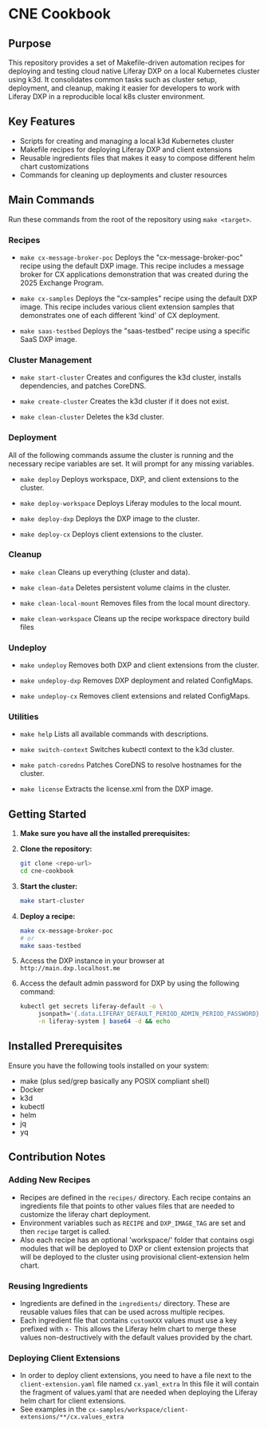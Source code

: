 # CNE Cookbook

## Purpose

This repository provides a set of Makefile-driven automation recipes for
deploying and testing cloud native Liferay DXP on a local Kubernetes cluster
using k3d. It consolidates common tasks such as cluster setup, deployment, and
cleanup, making it easier for developers to work with Liferay DXP in a
reproducible local k8s cluster environment.

## Key Features

- Scripts for creating and managing a local k3d Kubernetes cluster
- Makefile recipes for deploying Liferay DXP and client extensions
- Reusable ingredients files that makes it easy to compose different helm chart
  customizations
- Commands for cleaning up deployments and cluster resources

## Main Commands

Run these commands from the root of the repository using `make <target>`.

### Recipes

- `make cx-message-broker-poc` Deploys the "cx-message-broker-poc" recipe using
  the default DXP image. This recipe includes a message broker for CX
  applications demonstration that was created during the 2025 Exchange Program.

- `make cx-samples` Deploys the "cx-samples" recipe using the default DXP image.
  This recipe includes various client extension samples that demonstrates one of
  each different 'kind' of CX deployment.

- `make saas-testbed` Deploys the "saas-testbed" recipe using a specific SaaS
  DXP image.

### Cluster Management

- `make start-cluster` Creates and configures the k3d cluster, installs
  dependencies, and patches CoreDNS.

- `make create-cluster` Creates the k3d cluster if it does not exist.

- `make clean-cluster` Deletes the k3d cluster.

### Deployment

All of the following commands assume the cluster is running and the necessary
recipe variables are set. It will prompt for any missing variables.

- `make deploy` Deploys workspace, DXP, and client extensions to the cluster.

- `make deploy-workspace` Deploys Liferay modules to the local mount.

- `make deploy-dxp` Deploys the DXP image to the cluster.

- `make deploy-cx` Deploys client extensions to the cluster.

### Cleanup

- `make clean` Cleans up everything (cluster and data).

- `make clean-data` Deletes persistent volume claims in the cluster.

- `make clean-local-mount` Removes files from the local mount directory.

- `make clean-workspace` Cleans up the recipe workspace directory build files

### Undeploy

- `make undeploy` Removes both DXP and client extensions from the cluster.

- `make undeploy-dxp` Removes DXP deployment and related ConfigMaps.

- `make undeploy-cx` Removes client extensions and related ConfigMaps.

### Utilities

- `make help` Lists all available commands with descriptions.

- `make switch-context` Switches kubectl context to the k3d cluster.

- `make patch-coredns` Patches CoreDNS to resolve hostnames for the cluster.

- `make license` Extracts the license.xml from the DXP image.

## Getting Started

1. **Make sure you have all the installed prerequisites:**

1. **Clone the repository:**

   ```bash
   git clone <repo-url>
   cd cne-cookbook
   ```

1. **Start the cluster:**

   ```bash
   make start-cluster
   ```

1. **Deploy a recipe:**

   ```bash
   make cx-message-broker-poc
   # or
   make saas-testbed
   ```

1. Access the DXP instance in your browser at `http://main.dxp.localhost.me`

1. Access the default admin password for DXP by using the following command:

   ```bash
   kubectl get secrets liferay-default -o \
        jsonpath='{.data.LIFERAY_DEFAULT_PERIOD_ADMIN_PERIOD_PASSWORD}' \
        -n liferay-system | base64 -d && echo
   ```

## Installed Prerequisites

Ensure you have the following tools installed on your system:

- make (plus sed/grep basically any POSIX compliant shell)
- Docker
- k3d
- kubectl
- helm
- jq
- yq

## Contribution Notes

### Adding New Recipes

- Recipes are defined in the `recipes/` directory. Each recipe contains an
  ingredients file that points to other values files that are needed to
  customize the liferay chart deployment.
- Environment variables such as `RECIPE` and `DXP_IMAGE_TAG` are set and then
  `recipe` target is called.
- Also each recipe has an optional 'workspace/' folder that contains osgi
  modules that will be deployed to DXP or client extension projects that will be
  deployed to the cluster using provisional client-extension helm chart.

### Reusing Ingredients

- Ingredients are defined in the `ingredients/` directory. These are reusable
  values files that can be used across multiple recipes.
- Each ingredient file that contains `customXXX` values must use a key prefixed
  with `x-` This allows the Liferay helm chart to merge these values
  non-destructively with the default values provided by the chart.

### Deploying Client Extensions

- In order to deploy client extensions, you need to have a file next to the
  `client-extension.yaml` file named `cx.yaml_extra` In this file it will
  contain the fragment of values.yaml that are needed when deploying the Liferay
  helm chart for client extensions.
- See examples in the
  `cx-samples/workspace/client-extensions/**/cx.values_extra`
